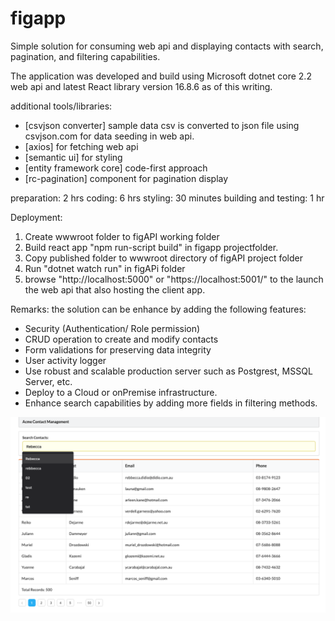 # figapp
Simple solution for consuming web api and displaying contacts with search, pagination, and filtering capabilities.

The application was developed and build using Microsoft dotnet core 2.2 web api and latest React library version 16.8.6 as of this writing.

additional tools/libraries: 
  * [csvjson converter] sample data csv is converted to json file using csvjson.com for data seeding in web api.
  * [axios] for fetching web api
  * [semantic ui] for styling
  * [entity framework core] code-first approach
  * [rc-pagination] component for pagination display

preparation: 2 hrs
coding: 6 hrs
styling: 30 minutes
building and testing: 1 hr

Deployment:
  1. Create wwwroot folder to figAPI working folder
  2. Build react app "npm run-script build" in figapp projectfolder.
  2. Copy published folder to wwwroot directory of figAPI project folder
  4. Run "dotnet watch run" in figAPi folder
  5. browse "http://localhost:5000" or "https://localhost:5001/" to the launch the web api that also hosting the client app.

Remarks:
  the solution can be enhance by adding the following features:
   - Security (Authentication/ Role permission)
   - CRUD operation to create and modify contacts
   - Form validations for preserving data integrity
   - User activity logger
   - Use robust and scalable production server such as Postgrest, MSSQL Server, etc.
   - Deploy to a Cloud or onPremise infrastructure.
   - Enhance search capabilities by adding more fields in filtering methods.

<p align="center">
  <img alt="figapp" src="https://github.com/jessepatricio/content/blob/master/figapp.png">
</p>


